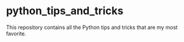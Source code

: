 # python_tips_and_tricks
This repository contains all the Python tips and tricks that are my most favorite.
